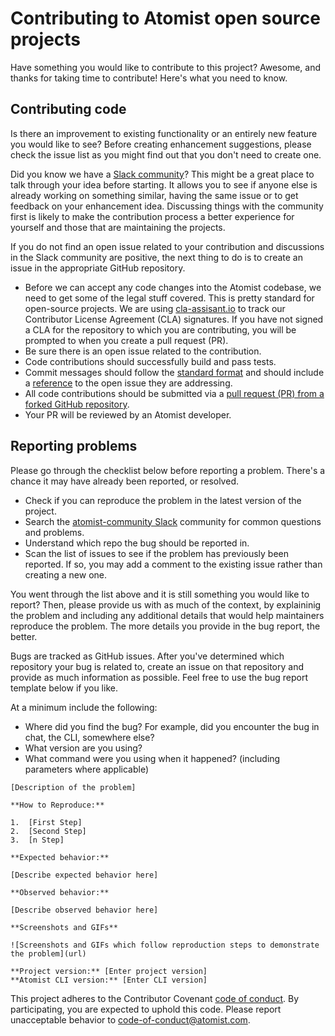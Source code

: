 # Contributing to Atomist open source projects

Have something you would like to contribute to this project? Awesome,
and thanks for taking time to contribute! Here's what you need to
know.

## Contributing code

Is there an improvement to existing functionality or an entirely new
feature you would like to see? Before creating enhancement
suggestions, please check the issue list as you might find out that
you don't need to create one.

Did you know we have a [Slack community][slack]? This might be a
great place to talk through your idea before starting. It allows you
to see if anyone else is already working on something similar, having
the same issue or to get feedback on your enhancement idea.
Discussing things with the community first is likely to make the
contribution process a better experience for yourself and those that
are maintaining the projects.

[slack]: https://join.atomist.com/

If you do not find an open issue related to your contribution and
discussions in the Slack community are positive, the next thing to do
is to create an issue in the appropriate GitHub repository.

- Before we can accept any code changes into the Atomist codebase,
  we need to get some of the legal stuff covered. This is pretty
  standard for open-source projects. We are using
  [cla-assisant.io][cla-assistant] to track our Contributor License
  Agreement (CLA) signatures. If you have not signed a CLA for the
  repository to which you are contributing, you will be prompted to
  when you create a pull request (PR).
- Be sure there is an open issue related to the contribution.
- Code contributions should successfully build and pass tests.
- Commit messages should follow the [standard format][commit] and
  should include a [reference][ref] to the open issue they are
  addressing.
- All code contributions should be submitted via
  a [pull request (PR) from a forked GitHub repository][pr].
- Your PR will be reviewed by an Atomist developer.

[cla-assistant]: https://cla-assistant.io/
[commit]: http://chris.beams.io/posts/git-commit/
[ref]: https://github.com/blog/957-introducing-issue-mentions
[pr]: https://guides.github.com/activities/contributing-to-open-source/

## Reporting problems

Please go through the checklist below before reporting a
problem. There's a chance it may have already been reported, or
resolved.

- Check if you can reproduce the problem in the latest version of
  the project.
- Search the [atomist-community Slack][slack] community for common
  questions and problems.
- Understand which repo the bug should be reported in.
- Scan the list of issues to see if the problem has previously been
  reported. If so, you may add a comment to the existing issue
  rather than creating a new one.

You went through the list above and it is still something you would
like to report? Then, please provide us with as much of the context,
by explaininig the problem and including any additional details that
would help maintainers reproduce the problem. The more details you
provide in the bug report, the better.

Bugs are tracked as GitHub issues. After you've determined which
repository your bug is related to, create an issue on that repository
and provide as much information as possible. Feel free to use
the bug report template below if you like.

At a minimum include the following:

- Where did you find the bug? For example, did you encounter the bug
  in chat, the CLI, somewhere else?
- What version are you using?
- What command were you using when it happened? (including
  parameters where applicable)

```
[Description of the problem]

**How to Reproduce:**

1.  [First Step]
2.  [Second Step]
3.  [n Step]

**Expected behavior:**

[Describe expected behavior here]

**Observed behavior:**

[Describe observed behavior here]

**Screenshots and GIFs**

![Screenshots and GIFs which follow reproduction steps to demonstrate the problem](url)

**Project version:** [Enter project version]
**Atomist CLI version:** [Enter CLI version]
```

This project adheres to the Contributor Covenant [code of
conduct][conduct]. By participating, you are expected to uphold this
code. Please report unacceptable behavior to
[code-of-conduct@atomist.com][email].

[conduct]: CODE_OF_CONDUCT.md
[email]: mailto:code-of-conduct@atomist.com
